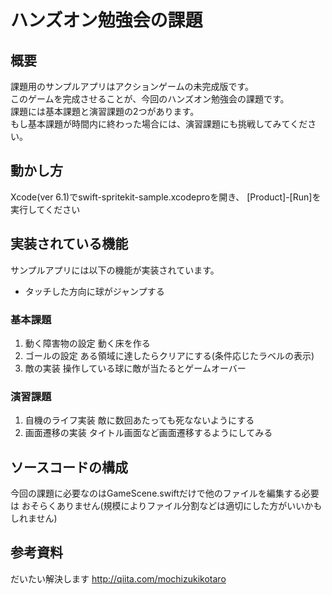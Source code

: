 # ハンズオン勉強会の課題

## 概要

課題用のサンプルアプリはアクションゲームの未完成版です。  
このゲームを完成させることが、今回のハンズオン勉強会の課題です。  
課題には基本課題と演習課題の2つがあります。  
もし基本課題が時間内に終わった場合には、演習課題にも挑戦してみてください。

## 動かし方

Xcode(ver 6.1)でswift-spritekit-sample.xcodeproを開き、
[Product]-[Run]を実行してください

## 実装されている機能

サンプルアプリには以下の機能が実装されています。
* タッチした方向に球がジャンプする

### 基本課題

1. 動く障害物の設定
動く床を作る
2. ゴールの設定
ある領域に達したらクリアにする(条件応じたラベルの表示)
3. 敵の実装
操作している球に敵が当たるとゲームオーバー

### 演習課題

1. 自機のライフ実装
敵に数回あたっても死なないようにする
2. 画面遷移の実装
タイトル画面など画面遷移するようにしてみる

## ソースコードの構成

今回の課題に必要なのはGameScene.swiftだけで他のファイルを編集する必要は
おそらくありません(規模によりファイル分割などは適切にした方がいいかもしれません)

## 参考資料

だいたい解決します
http://qiita.com/mochizukikotaro



